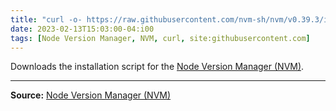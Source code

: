 ```yaml
---
title: "curl -o- https://raw.githubusercontent.com/nvm-sh/nvm/v0.39.3/install.sh"
date: 2023-02-13T15:03:00-04:i00
tags: [Node Version Manager, NVM, curl, site:githubusercontent.com]
---
```

Downloads the installation script for the [Node Version Manager (NVM)](https://github.com/nvm-sh/nvm).

---
**Source:** [Node Version Manager (NVM)](https://github.com/nvm-sh/nvm)